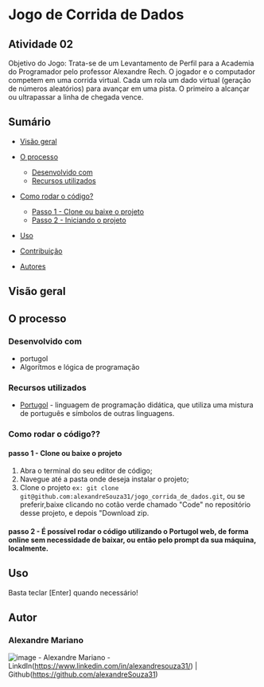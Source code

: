 # Jogo de Corrida de Dados
## Atividade 02

Objetivo do Jogo:
Trata-se de um Levantamento de Perfil para a Academia do Programador pelo professor Alexandre Rech.
O jogador e o computador competem em uma corrida virtual. Cada um rola um dado virtual (geração de números aleatórios) para avançar em uma pista. O primeiro a alcançar ou ultrapassar a linha de chegada vence.

## Sumário

- [Visão geral](#visão-geral)
- [O processo](#o-processo)
  - [Desenvolvido com](#desenvolvido-com)
  - [Recursos utilizados](#recursos-utilizados)
- [Como rodar o código?](#como-rodar-o-código)
  - [Passo 1 - Clone ou baixe o projeto](#passo-1---clone-ou-baixe-o-projeto)
  - [Passo 2 - Iniciando o projeto](#passo-5---iniciando-o-projeto)

  
- [Uso](#Uso)
- [Contribuição](#Contribuição)
- [Autores](#Autores)

## Visão geral

## O processo

### Desenvolvido com

- portugol
- Algorítmos e lógica de programação
  
### Recursos utilizados

- [Portugol](https://portugol.dev/) - linguagem de programação didática, que utiliza uma mistura de português e símbolos de outras linguagens.


### Como rodar o código?? 


#### passo 1 - Clone ou baixe o projeto

1. Abra o terminal do seu editor de código;
2. Navegue até a pasta onde deseja instalar o projeto;
3. Clone o projeto ```ex: git clone git@github.com:alexandreSouza31/jogo_corrida_de_dados.git```, ou se preferir,baixe clicando no cotão verde chamado "Code" no repositório desse projeto, e depois "Download zip.

#### passo 2 - É possível rodar o código utilizando o Portugol web, de forma online sem necessidade de baixar, ou então pelo prompt da sua máquina, localmente.


## Uso
Basta teclar [Enter] quando necessário!


## Autor
### Alexandre Mariano


![image](https://github.com/alexandreSouza31/API_frente_de_caixa_time10/assets/112407769/0c2fb311-8d90-49cd-b1fe-746972cf64f0) - Alexandre Mariano - LinkdIn(https://www.linkedin.com/in/alexandresouza31/)  |  Github(https://github.com/alexandreSouza31)
